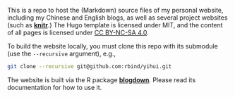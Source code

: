 This is a repo to host the (Markdown) source files of my personal website, including my Chinese and English blogs, as well as several project websites (such as [**knitr**](https://github.com/yihui/knitr).) The Hugo template is licensed under MIT, and the content of all pages is licensed under [CC BY-NC-SA 4.0](http://creativecommons.org/licenses/by-nc-sa/4.0/).

To build the website locally, you must clone this repo with its submodule (use the `--recursive` argument), e.g.,

```bash
git clone --recursive git@github.com:rbind/yihui.git
```

The website is built via the R package [**blogdown**](https://github.com/rstudio/blogdown). Please read its documentation for how to use it.
